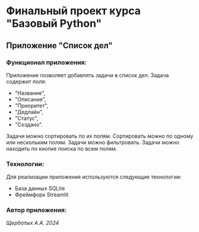 # Финальный проект курса "Базовый Python"
## Приложение "Список дел"


### Функционал приложения:
Приложение позволяет добавлять задачи в список дел. 
Задача содержит поля: 
- "Название", 
- "Описание", 
- "Приоритет", 
- "Дедлайн", 
- "Статус", 
- "Создано".

Задачи можно сортировать по их полям. Сортировать можно по одному или нескольким полям.
Задачи можно фильтровать.
Задачи можно находить по кнопке поиска по всем полям.

### Технологии:
Для реализации приложения используются следующие технологии:
- База данных SQLite
- Фреймфорк Streamlit

### Автор приложения:
*Щербатых А.А.*
*2024*